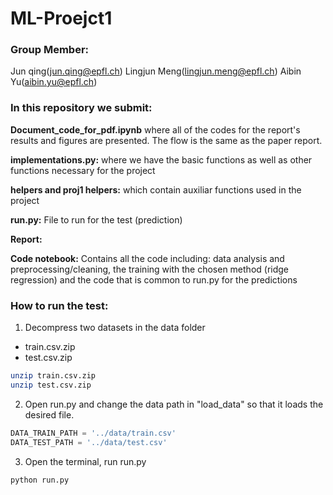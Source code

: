 # ML-Proejct1

### **Group Member**: 

Jun qing(jun.qing@epfl.ch)  Lingjun Meng(lingjun.meng@epfl.ch) Aibin Yu(aibin.yu@epfl.ch)



### **In this repository we submit:** 
**Document_code_for_pdf.ipynb**
        where all of the codes for the report's results and figures are presented. The flow is the same as the paper report.

**implementations.py:**
	where we have the basic functions as well as other functions necessary for the project

**helpers and proj1 helpers:**
	which contain auxiliar functions used in the project

**run.py:**
	File to run for the test (prediction)

**Report:** 

**Code notebook:**
	Contains all the code including: data analysis and preprocessing/cleaning, the training with the chosen method (ridge regression) and the code that is common to run.py for the predictions



### **How to run the test:**

1. Decompress two datasets in the data folder

- train.csv.zip
- test.csv.zip

```bash
unzip train.csv.zip
unzip test.csv.zip
```

2. Open run.py and change the data path in "load_data" so that it loads the desired file. 

```python
DATA_TRAIN_PATH = '../data/train.csv'
DATA_TEST_PATH = '../data/test.csv'
```

3. Open the terminal, run run.py

```bash
python run.py
```






